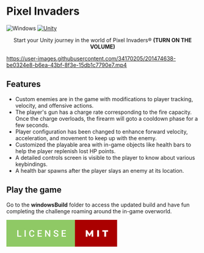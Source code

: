 # Pixel Invaders
![Windows](https://img.shields.io/badge/Windows-0078D6?style=for-the-badge&logo=windows&logoColor=white) [![Unity](https://img.shields.io/badge/unity-%23000000.svg?style=for-the-badge&logo=unity&logoColor=white)](https://play.unity.com/mg/other/pixel-invaders)

<p align="center">Start your Unity journey in the world of Pixel Invaders® <b>(TURN ON THE VOLUME)</b></p>
   

https://user-images.githubusercontent.com/34170205/201474638-be0324e8-b6ea-43bf-8f3e-15db1c7790e7.mp4

 
## Features
- Custom enemies are in the game with modifications to player tracking, velocity, and offensive actions.
- The player's gun has a charge rate corresponding to the fire capacity. Once the charge overloads, the firearm will goto a cooldown phase for a few seconds.
- Player configuration has been changed to enhance forward velocity, acceleration, and movement to keep up with the enemy.
- Customized the playable area with in-game objects like health bars to help the player replenish lost HP points.
- A detailed controls screen is visible to the player to know about various keybindings.
- A health bar spawns after the player slays an enemy at its location.

## Play the game

Go to the **windowsBuild** folder to access the updated build and have fun completing the challenge roaming around the in-game overworld.

[![GitHub license](https://raw.githubusercontent.com/hiverkiya/LEGO-Microgame/main/license.svg)](https://github.com/hiverkiya/Pixel-Invaders/blob/master/LICENSE)
